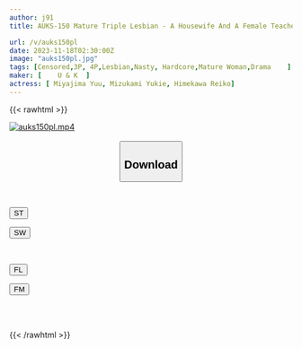 ```yaml
---
author: j91
title: AUKS-150 Mature Triple Lesbian - A Housewife And A Female Teacher Who Fell Into The Trap Of A Black Woman.

url: /v/auks150pl
date: 2023-11-18T02:30:00Z
image: "auks150pl.jpg"
tags: [Censored,3P, 4P,Lesbian,Nasty, Hardcore,Mature Woman,Drama	 ]
maker: [ 	U & K  ]
actress: [ Miyajima Yuu, Mizukami Yukie, Himekawa Reiko]
---
```



{{< rawhtml >}}

<div class="video" data-videoid="4oxZlqPA3OtKgjO">
    <a href="javascript:;">
        <img src="/v/auks150pl/auks150pl.jpg" width="WIDTH" height="HEIGHT" alt="auks150pl.mp4" loading="lazy">
    </a>
</div>

<script type="text/javascript" src="https://j91.asia/asset/on-demand-st.js"></script>

<br>
  <link rel="stylesheet" href="https://j91.asia/asset/bs5.css">
  
  <center>
  <button class="btn btn-primary" type="button" data-bs-toggle="collapse" data-bs-target=".multi-collapse" aria-expanded="false" aria-controls="multiCollapseExample1 multiCollapseExample2"><h2>Download</h2></button></center>
</p>
<div class="row">
  <div class="col">
    <div class="collapse multi-collapse" id="multiCollapseExample1">
      <div class="card card-body">
	      	      <br>
<div class="buttons">  
<p><a href="https://streamtape.to/v/4oxZlqPA3OtKgjO" target="_blank"><button class="btn-hover color-3"><i class="fa fa-download"></i> ST</button></a></p>
<p><a href="https://sfastwish.com/x7j8bfpv2d46" target="_blank"><button class="btn-hover color-2"><i class="fa fa-download"></i> SW</button></a></p></div>
    </div>
  </div>
</div>
  <div class="col">
    <div class="collapse multi-collapse" id="multiCollapseExample2">
      <div class="card card-body">
	      <br>
<div class="buttons">
<p><a href="https://filelions.online/f/abxpmp1t1tj3" target="_blank"><button class="btn-hover color-9"><i class="fa fa-download"></i> FL</button></a></p>
<p><a href="javascript:;" target="_blank"><button class="btn-hover color-8"><i class="fa fa-download"></i> FM</button></a></p></div>
<br><br>
      </div>
    </div>
  </div>
</div>

{{< /rawhtml >}}
